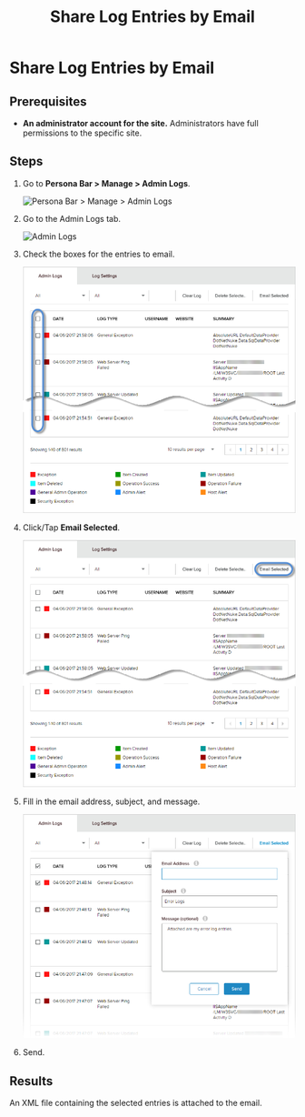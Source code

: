 ﻿---
uid: share-entries
topic: share-entries
locale: en
title: Share Log Entries by Email
dnneditions: DNN Platform,Evoq Content,Evoq Engage
dnnversion: 09.02.00
parent-topic: administrators-sitelogs-overview
related-topics: view-site-logs,view-entry-details,clear-log,delete-entries,add-event-type,edit-logged-event-type,delete-logged-event-type,toggle-logging-for-event-type,configure-notices
---

# Share Log Entries by Email

## Prerequisites

*   **An administrator account for the site.** Administrators have full permissions to the specific site.

## Steps

1.  Go to **Persona Bar \> Manage \> Admin Logs**.
    
    ![Persona Bar > Manage > Admin Logs](/images/scr-pbar-host-Manage-E91.png)
2.  Go to the Admin Logs tab.
    
    ![Admin Logs](/images/scr-pbtabs-host-Manage-AdminLogs-AdminLogs-E90.png)
    
3.  Check the boxes for the entries to email.
    
      
    
    ![](/images/scr-AdminLogs-adminlogslist-checkboxes-E90.png)
    
      
    
4.  Click/Tap **Email Selected**.
    
      
    
    ![](/images/scr-AdminLogs-adminlogslist-email-selected-buttons-E90.png)
    
      
    
5.  Fill in the email address, subject, and message.
    
      
    
    ![](/images/scr-AdminLogs-adminlogs-fill-email-info-E90.png)
    
      
    
6.  Send.

## Results

An XML file containing the selected entries is attached to the email.
